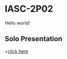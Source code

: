 # IASC-2P02
Hello world!
## Solo Presentation
+[click here](file:///C:/Users/MINHAL/Desktop/img/reveal.js.html#/)
